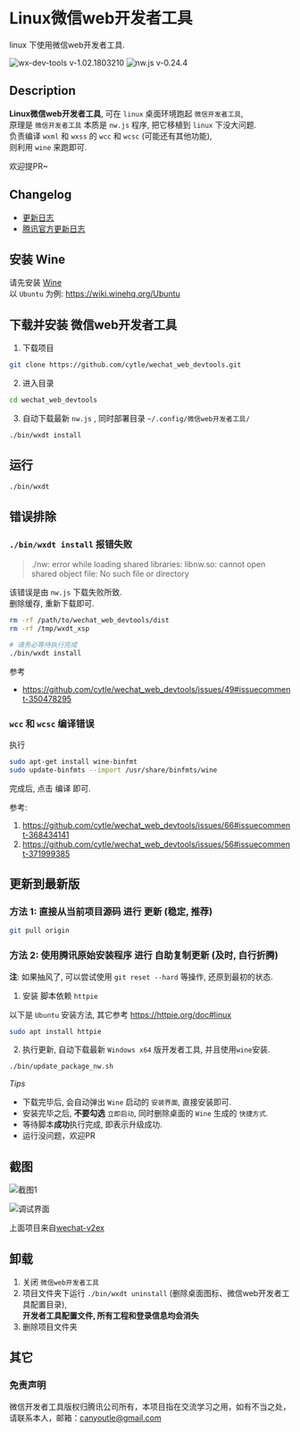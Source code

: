 # Linux微信web开发者工具
linux 下使用微信web开发者工具.

![wx-dev-tools v-1.02.1803210](https://img.shields.io/badge/wx_dev_tools-1.02.1803210-green.svg)
![nw.js v-0.24.4](https://img.shields.io/badge/nw.js-v0.24.4-blue.svg)


## Description
**Linux微信web开发者工具**, 可在 `linux` 桌面环境跑起 `微信开发者工具`,  
原理是 `微信开发者工具` 本质是 `nw.js` 程序, 把它移植到 `linux` 下没大问题.  
负责编译 `wxml` 和 `wxss` 的 `wcc` 和 `wcsc` (可能还有其他功能),  
则利用 `wine` 来跑即可.

欢迎提PR~


## Changelog
- [更新日志](CHANGELOG.md)
- [腾讯官方更新日志](https://developers.weixin.qq.com/miniprogram/dev/devtools/download.html)


## 安装 Wine
请先安装 [Wine](https://wiki.winehq.org/Download)  
以 `Ubuntu` 为例: https://wiki.winehq.org/Ubuntu


## 下载并安装 微信web开发者工具
1. 下载项目
``` bash
git clone https://github.com/cytle/wechat_web_devtools.git
```

2. 进入目录
``` bash
cd wechat_web_devtools
```

3. 自动下载最新 `nw.js` , 同时部署目录 `~/.config/微信web开发者工具/`
``` bash
./bin/wxdt install
```


## 运行
``` bash
./bin/wxdt
```


## 错误排除
### `./bin/wxdt install` 报错失败
> ./nw: error while loading shared libraries: libnw.so: cannot open shared object file: No such file or directory

该错误是由 `nw.js` 下载失败所致.  
删除缓存, 重新下载即可.

``` bash
rm -rf /path/to/wechat_web_devtools/dist
rm -rf /tmp/wxdt_xsp
```

``` bash
# 请务必等待执行完成
./bin/wxdt install
```

参考
- https://github.com/cytle/wechat_web_devtools/issues/49#issuecomment-350478295


### `wcc` 和 `wcsc` 编译错误
执行
``` bash
sudo apt-get install wine-binfmt
sudo update-binfmts --import /usr/share/binfmts/wine
```

完成后, 点击 <kbd>编译</kbd> 即可.

参考:
1. https://github.com/cytle/wechat_web_devtools/issues/66#issuecomment-368434141
2. https://github.com/cytle/wechat_web_devtools/issues/56#issuecomment-371999385


## 更新到最新版
### 方法 1: 直接从当前项目源码 进行 更新 (稳定, 推荐)
``` bash
git pull origin
```

### 方法 2: 使用腾讯原始安装程序 进行 自助复制更新 (及时, 自行折腾)

**注**: 如果抽风了, 可以尝试使用 `git reset --hard` 等操作, 还原到最初的状态.

1. 安装 脚本依赖 `httpie`

以下是 `Ubuntu` 安装方法, 其它参考 https://httpie.org/doc#linux

``` bash
sudo apt install httpie
```

2. 执行更新, 自动下载最新 `Windows x64` 版开发者工具, 并且使用`wine`安装.  

``` bash
./bin/update_package_nw.sh
```

*Tips*

- 下载完毕后, 会自动弹出 `Wine` 启动的 `安装界面`, 直接安装即可.  
- 安装完毕之后, **不要勾选** `立即启动`, 同时删除桌面的 `Wine` 生成的 `快捷方式`.  
- 等待脚本**成功**执行完成, 即表示升级成功.
- 运行没问题，欢迎PR

## 截图
![截图1](https://github.com/cytle/wechat_web_devtools/raw/fb84550d2d9b9f40f7a80b896066e1933892eff9/images/截图1.png)

![调试界面](https://github.com/cytle/wechat_web_devtools/raw/fb84550d2d9b9f40f7a80b896066e1933892eff9/images/调试界面.png)

上面项目来自[wechat-v2ex](https://github.com/jectychen/wechat-v2ex)

## 卸载

1. 关闭 `微信web开发者工具`
2. 项目文件夹下运行 `./bin/wxdt uninstall` (删除桌面图标、微信web开发者工具配置目录),  
   **开发者工具配置文件, 所有工程和登录信息均会消失**
3. 删除项目文件夹

## 其它

### 免责声明
微信开发者工具版权归腾讯公司所有，本项目指在交流学习之用，如有不当之处，请联系本人，邮箱：canyoutle@gmail.com
